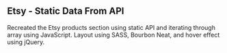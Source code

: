 ## Etsy - Static Data From API

Recreated the Etsy products section using static API and iterating through array using JavaScript. Layout using SASS, Bourbon Neat, and hover effect using jQuery.
